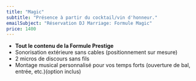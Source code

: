 ```yaml
---
title: "Magic"
subtitle: "Présence à partir du cocktail/vin d'honneur."
emailSubject: "Réservation DJ Marriage: Formule Magic"
price: 1400
---
```


* **Tout le contenu de la Formule Prestige**
* Sonorisation extérieure sans cables (positionnement sur mesure)
* 2 micros de discours sans fils
* Montage musical personnalisé pour vos temps forts (ouverture de bal, entrée, etc.)(option inclus)
